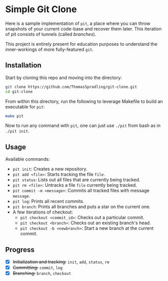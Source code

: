 # Simple Git Clone
Here is a sample implementation of `pit`, a place where you can throw snapshots of your current code-base and recover them later. This iteration of pit consists of tunnels (called *branches*).

This project is entirely present for education purposes to understand the inner-workings of more fully-featured `git`.

## Installation
Start by cloning this repo and moving into the directory:
```bash
git clone https://github.com/ThomasSpradling/git-clone.git
cd git-clone
```
From within this directory, run the following to leverage Makefile to build an executable for `pit`:
```bash
make pit
```
Now to run any command with `pit`, one can just use `./pit` from bash as in `./pit init`.

## Usage

Available commands:
- `pit init`: Creates a new repository.
- `pit add <file>`: Starts tracking the file `file`.
- `pit status`: Lists out all files that are currently being tracked.
- `pit rm <file>`: Untracks a file `file` currently being tracked.
- `pit commit -m <message>`: Commits all tracked files with message `message`.
- `pit log`: Prints all recent commits.
- `pit branch`: Prints all branches and puts a star on the current one.
- A few iterations of checkout:
  - `pit checkout <commit_id>`: Checks out a particular commit.
  - `pit checkout <branch>`: Checks out an existing branch's head.
  - `pit checkout -b <newbranch>`: Start a new branch at the current commit.

## Progress
- [x] ~~Initialization and tracking:~~ `init`, `add`, `status`, `rm`
- [x] ~~Committing:~~ `commit`, `log`
- [x] ~~Branching:~~ `branch`, `checkout`